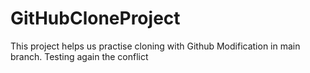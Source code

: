 # GitHubCloneProject
This project helps us practise cloning with Github 
 Modification in main branch.
 Testing again the conflict 

